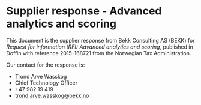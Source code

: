 Supplier response - Advanced analytics and scoring
=======

This document is the supplier response from Bekk Consulting AS (BEKK) for *Request for information (RFI) Advanced analytics and scoring*, published in Doffin with reference 2015-168721 from the Norwegian Tax Administration.

Our contact for the response is:
* Trond Arve Wasskog
* Chief Technology Officer
* +47 982 19 419
* trond.arve.wasskog@bekk.no
